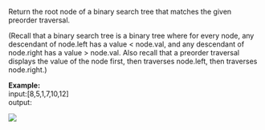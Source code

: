 Return the root node of a binary search tree that matches the given preorder traversal.

(Recall that a binary search tree is a binary tree where for every node, any descendant of node.left has a value < node.val, and any descendant of node.right has a value > node.val.  Also recall that a preorder traversal displays the value of the node first, then traverses node.left, then traverses node.right.)

**Example:**<br>
input:[8,5,1,7,10,12]<br>
output:

<img src=https://assets.leetcode.com/uploads/2019/03/06/1266.png>